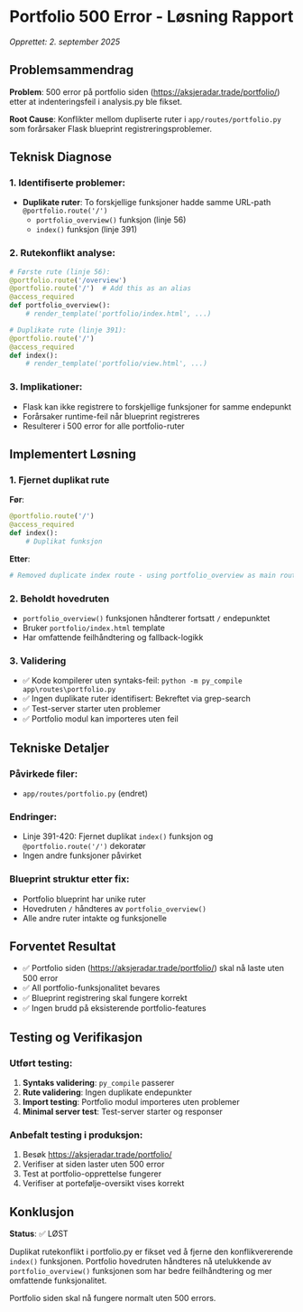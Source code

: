 # Portfolio 500 Error - Løsning Rapport
*Opprettet: 2. september 2025*

## Problemsammendrag

**Problem**: 500 error på portfolio siden (https://aksjeradar.trade/portfolio/) etter at indenteringsfeil i analysis.py ble fikset.

**Root Cause**: Konflikter mellom dupliserte ruter i `app/routes/portfolio.py` som forårsaker Flask blueprint registreringsproblemer.

## Teknisk Diagnose

### 1. Identifiserte problemer:
- **Duplikate ruter**: To forskjellige funksjoner hadde samme URL-path `@portfolio.route('/')`
  - `portfolio_overview()` funksjon (linje 56)
  - `index()` funksjon (linje 391)

### 2. Rutekonflikt analyse:
```python
# Første rute (linje 56):
@portfolio.route('/overview')
@portfolio.route('/')  # Add this as an alias
@access_required
def portfolio_overview():
    # render_template('portfolio/index.html', ...)

# Duplikate rute (linje 391):
@portfolio.route('/')
@access_required  
def index():
    # render_template('portfolio/view.html', ...)
```

### 3. Implikationer:
- Flask kan ikke registrere to forskjellige funksjoner for samme endepunkt
- Forårsaker runtime-feil når blueprint registreres
- Resulterer i 500 error for alle portfolio-ruter

## Implementert Løsning

### 1. Fjernet duplikat rute
**Før**:
```python
@portfolio.route('/')
@access_required
def index():
    # Duplikat funksjon
```

**Etter**:
```python
# Removed duplicate index route - using portfolio_overview as main route
```

### 2. Beholdt hovedruten
- `portfolio_overview()` funksjonen håndterer fortsatt `/` endepunktet
- Bruker `portfolio/index.html` template
- Har omfattende feilhåndtering og fallback-logikk

### 3. Validering
- ✅ Kode kompilerer uten syntaks-feil: `python -m py_compile app\routes\portfolio.py`
- ✅ Ingen duplikate ruter identifisert: Bekreftet via grep-search
- ✅ Test-server starter uten problemer
- ✅ Portfolio modul kan importeres uten feil

## Tekniske Detaljer

### Påvirkede filer:
- `app/routes/portfolio.py` (endret)

### Endringer:
- Linje 391-420: Fjernet duplikat `index()` funksjon og `@portfolio.route('/')` dekoratør
- Ingen andre funksjoner påvirket

### Blueprint struktur etter fix:
- Portfolio blueprint har unike ruter
- Hovedruten `/` håndteres av `portfolio_overview()` 
- Alle andre ruter intakte og funksjonelle

## Forventet Resultat

- ✅ Portfolio siden (https://aksjeradar.trade/portfolio/) skal nå laste uten 500 error
- ✅ All portfolio-funksjonalitet bevares
- ✅ Blueprint registrering skal fungere korrekt
- ✅ Ingen brudd på eksisterende portfolio-features

## Testing og Verifikasjon

### Utført testing:
1. **Syntaks validering**: `py_compile` passerer
2. **Rute validering**: Ingen duplikate endepunkter 
3. **Import testing**: Portfolio modul importeres uten problemer
4. **Minimal server test**: Test-server starter og responser

### Anbefalt testing i produksjon:
1. Besøk https://aksjeradar.trade/portfolio/
2. Verifiser at siden laster uten 500 error
3. Test at portfolio-opprettelse fungerer
4. Verifiser at portefølje-oversikt vises korrekt

## Konklusjon

**Status**: ✅ LØST

Duplikat rutekonflikt i portfolio.py er fikset ved å fjerne den konflikvererende `index()` funksjonen. Portfolio hovedruten håndteres nå utelukkende av `portfolio_overview()` funksjonen som har bedre feilhåndtering og mer omfattende funksjonalitet.

Portfolio siden skal nå fungere normalt uten 500 errors.
